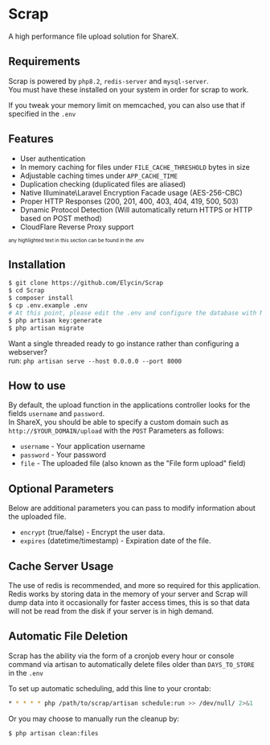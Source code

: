 # Scrap
A high performance file upload solution for ShareX.

## Requirements
Scrap is powered by `php8.2`, `redis-server` and `mysql-server`.  
You must have these installed on your system in order for scrap to work.

If you tweak your memory limit on memcached, you can also use that if specified in the `.env`

## Features
- User authentication
- In memory caching for files under `FILE_CACHE_THRESHOLD` bytes in size
- Adjustable caching times under `APP_CACHE_TIME`
- Duplication checking (duplicated files are aliased)
- Native Illuminate\Laravel Encryption Facade usage (AES-256-CBC)
- Proper HTTP Responses (200, 201, 400, 403, 404, 419, 500, 503)
- Dynamic Protocol Detection (Will automatically return HTTPS or HTTP based on POST method)
- CloudFlare Reverse Proxy support

<sub><sup>any highlighted text in this section can be found in the .env</sup></sub>

## Installation
```bash
$ git clone https://github.com/Elycin/Scrap
$ cd Scrap
$ composer install
$ cp .env.example .env
# At this point, please edit the .env and configure the database with MySQL. 
$ php artisan key:generate
$ php artisan migrate
```

Want a single threaded ready to go instance rather than configuring a webserver?  
run: `php artisan serve --host 0.0.0.0 --port 8000`

## How to use
By default, the upload function in the applications controller looks for the fields `username` and `password`.  
In ShareX, you should be able to specify a custom domain such as `http://$YOUR_DOMAIN/upload` with the `POST` Parameters as follows:
- `username` - Your application username
- `password` - Your password
- `file` - The uploaded file (also known as the "File form upload" field)

## Optional Parameters
Below are additional parameters you can pass to modify information about the uploaded file.

- `encrypt` (true/false) - Encrypt the user data.
- `expires` (datetime/timestamp) - Expiration date of the file.

## Cache Server Usage
The use of redis is recommended, and more so required for this application.
Redis works by storing data in the memory of your server and Scrap will dump data into it occasionally for faster access times, this is so that data will not be read from the disk if your server is in high demand.


## Automatic File Deletion
Scrap has the ability via the form of a cronjob every hour or console command via artisan to automatically delete files older than `DAYS_TO_STORE` in the `.env`

To set up automatic scheduling, add this line to your crontab:
```bash
* * * * * php /path/to/scrap/artisan schedule:run >> /dev/null/ 2>&1
```

Or you may choose to manually run the cleanup by:
```bash
$ php artisan clean:files
```